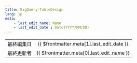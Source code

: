 ```yaml
---
title: BigQuery-TableDesign
lang: jp
meta:
    - last_edit_name: Name
    - last_edit_date : Date(YYYY/MM/DD)
---
```


<!-- 下の表は編集不要 -->

|            |                                           |
| ---------- | :---------------------------------------: |
| 最終編集日 | {{ $frontmatter.meta[1].last_edit_date }} |
| 最終更新者 | {{ $frontmatter.meta[0].last_edit_name }} |

<!-- ここから編集 -->